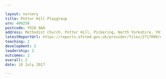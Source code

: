 ```yaml
---

layout: nursery
title: Potter Hill Playgroup
urn: 400258
postcode: YO18 8AA
address: Methodist Church, Potter Hill, Pickering, North Yorkshire, YO18 8AA
latestReportUrl: https://reports.ofsted.gov.uk/provider/files/2717099/urn/400258.pdf
teaching: 2
development: 2
leadership: 2
outcomes: 2
overall: 2
date: 18 July 2017

---
```

